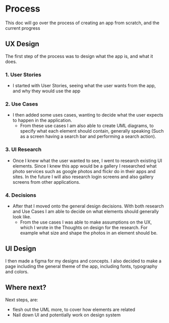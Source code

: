 # Process

This doc will go over the process of creating an app from scratch, and the current progress

## UX Design

The first step of the process was to design what the app is, and what it does.

### 1. User Stories
* I started with User Stories, seeing what the user wants from the app, and why they would use the app

### 2. Use Cases
* I then added some uses cases, wanting to decide what the user expects to happen in the application.
  * From these use cases I am also able to create UML diagrams, to specify what each element should contain, generally speaking (Such as a screen having a search bar and performing a search action).

### 3. UI Research
* Once I knew what the user wanted to see, I went to research existing UI elements. Since I knew this app would be a gallery I researched what photo services such as google photos and flickr do in their apps and sites. In the future I will also research login screens and also gallery screens from other applications.

### 4. Decisions

* After that I moved onto the general design decisions. With both research and Use Cases I am able to decide on what elements should generally look like.
  * From the use cases I was able to make assumptions on the UX, which I wrote in the Thoughts on design for the research. For example what size and shape the photos in an element should be.

## UI Design

I then made a figma for my designs and concepts. I also decided to make a page including the general theme of the app, including fonts, typography and colors.

## Where next?

Next steps, are:
* flesh out the UML more, to cover how elements are related
* Nail down UI and potentially work on design system

